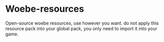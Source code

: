 # Woebe-resources
Open-source woebe resources, use however you want.
do not apply this resource pack into your global pack, you only need to import it into your game.
